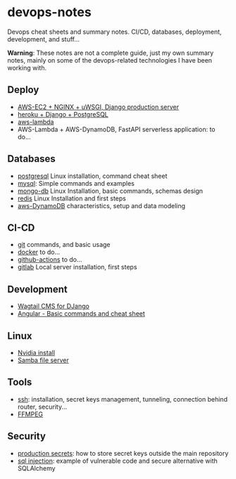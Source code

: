 # devops-notes
Devops cheat sheets and summary notes. CI/CD, databases, deployment, development, and stuff...

**Warning**: These notes are not a complete guide, just my own summary notes, mainly on some of the devops-related technologies I have been working with.


## Deploy
* [AWS-EC2 + NGINX + uWSGI,  Django production server](/Deploy/AWS-EC2-NGINX-uWSGI-DJANGO.md)
* [heroku + Django + PostgreSQL](/Deploy/heroku.md)
* [aws-lambda](/Deploy/aws-lambda.md)
* AWS-Lambda + AWS-DynamoDB, FastAPI serverless application: to do...

## Databases
* [postgresql](/Databases/postgresql.md) Linux installation, command cheat sheet
* [mysql](Databases/MySQL.md): Simple commands and examples
* [mongo-db](/Databases/MongoDB.md) Linux Installation, basic commands, schemas design
* [redis](/Databases/Redis.md) Linux Installation and first steps
* [aws-DynamoDB](/Databases/dynamoDB.md) characteristics, setup  and data modeling

## CI-CD
* [git](/CI-CD/git.md) commands, and basic usage
* [docker](/CI-CD/docker.md) to do...
* [github-actions]() to do...
* [gitlab](/CI-CD/gitlab.md) Local server installation, first steps


## Development
* [Wagtail CMS for DJango](/Development/wagtail.md)
* [Angular - Basic commands and cheat sheet ](/Development/angular.md)

## Linux
* [Nvidia install](/Linux/nvidia.md)
* [Samba file server](/Linux/samba.md)

## Tools
* [ssh](/Tools/ssh.md): installation, secret keys  management, tunneling, connection behind router, security...
* [FFMPEG](/Tools/ffmpeg.md)

## Security
* [production secrets](/Security/production_secrets.md): how to store secret keys outside the main repository
* [sql injection](/sql_injection.md): example of vulnerable code and secure alternative with SQLAlchemy
